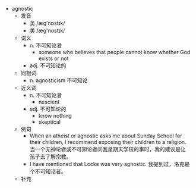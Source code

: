 - agnostic
  - 发音
    - 英 /æg'nɒstɪk/
    - 美 /æg'nɑstɪk/
  - 词义
    - n. 不可知论者
      - someone who believes that people cannot know whether God exists or not
    - adj. 不可知论的
  - 同根词
    - n. agnosticism 不可知论
  - 近义词
    - n. 不可知论者
      - nescient
    - adj. 不可知论的
      - know nothing
      - skeptical
  - 例句
    - When an atheist or agnostic asks me about Sunday School for their children, I recommend exposing their children to a religion. 当一个无神论者或不可知论者问我星期天学校的事时，我的建议是让孩子去了解宗教。
    - I have mentioned that Locke was very agnostic. 我提到过，洛克是个不可知论者。
  - 补充